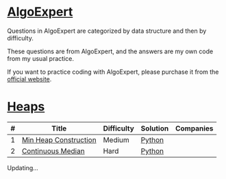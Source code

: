 # [AlgoExpert](/AlgoExpert)
Questions in AlgoExpert are categorized by data structure and then by difficulty.

These questions are from AlgoExpert, and the answers are my own code from my usual practice. 

If you want to practice coding with AlgoExpert, please purchase it from the [official website](https://www.algoexpert.io/product).


# [Heaps](/AlgoExpert/Heaps)
| # | Title                                                                       | Difficulty | Solution | Companies |
|--|-----------------------------------------------------------------------------|--------| -------- | --------- |
| 1 | [Min Heap Construction](/AlgoExpert/Heaps/Medium/Min%20Heap%20Construction) | Medium | [Python](/AlgoExpert/Heaps/Medium/Min%20Heap%20Construction/Min%20Heap%20Construction.py) |
| 2 | [Continuous Median](/AlgoExpert/Heaps/Hard/Continuous%20Median) | Hard | [Python](/AlgoExpert/Heaps/Hard/Continuous%20Median/Continuous%20Median.py) |



Updating...

